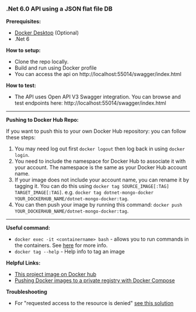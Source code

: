 ### .Net 6.0 API using a JSON flat file DB

**Prerequisites:**

- [Docker Desktop](https://www.docker.com/products/docker-desktop) (Optional)
- .Net 6

**How to setup:**

- Clone the repo locally.
- Build and run using Docker profile
- You can access the api on http://localhost:55014/swagger/index.html

**How to test:**

- The API uses Open API V3 Swagger integration. You can browse and test endpoints here: http://localhost:55014/swagger/index.html

---

**Pushing to Docker Hub Repo:**

If you want to push this to your own Docker Hub repository: you can follow these steps:

1. You may need log out first `docker logout` then log back in using `docker login`.
2. You need to include the namespace for Docker Hub to associate it with your account. The namespace is the same as your Docker Hub account name.
3. If your image does not include your account name, you can rename it by tagging it. You can do this using `docker tag SOURCE_IMAGE[:TAG] TARGET_IMAGE[:TAG]`. e.g. `docker tag dotnet-mongo-docker YOUR_DOCKERHUB_NAME/dotnet-mongo-docker:tag`.
4. You can then push your image by running this command: `docker push YOUR_DOCKERHUB_NAME/dotnet-mongo-docker:tag`.

---

**Useful command:**

- `docker exec -it <containername> bash` - allows you to run commands in the containers. See [here](https://docs.docker.com/engine/reference/commandline/exec/) for more info.
- `docker tag --help` - Help info to tag an image

**Helpful Links:**

- [This project image on Docker hub](https://hub.docker.com/repository/docker/loanburger/dotnet-mongo-docker/general)
- [Pushing Docker images to a private registry with Docker Compose](https://medium.com/@stoyanov.veseline/pushing-docker-images-to-a-private-registry-with-docker-compose-d2797097751)

**Troubleshooting**

- For "requested access to the resource is denied" [see this solution](https://stackoverflow.com/questions/41984399/denied-requested-access-to-the-resource-is-denied-docker)
